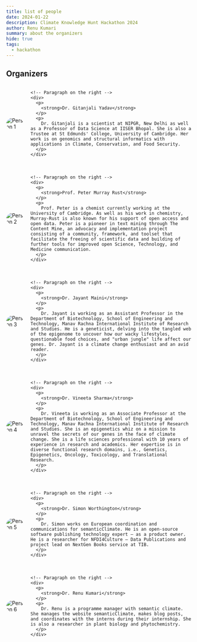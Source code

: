 ```yaml
---
title: list of people
date: 2024-01-22
description: Climate Knowledge Hunt Hackathon 2024
author: Renu Kumari
summary: about the organizers
hide: true
tags:
  - hackathon
---
```

## Organizers

 <!-- Organizer 1 -->
<div style="display: flex; align-items: center; justify-content: space-between; margin-bottom: 20px;">
    <!-- Image on the left -->
    <img src="/p/static/img/GY_photo.png" alt="Person 1" style="max-width: 200px; max-height: 200px; border-radius: 50%; margin-right: 20px;">
  
    <!-- Paragraph on the right -->
    <div>
      <p>
        <strong>Dr. Gitanjali Yadav</strong>
      </p>
      <p>
        Dr. Gitanjali is a scientist at NIPGR, New Delhi as well as a Professor of Data Science at IISER Bhopal. She is also a Trustee at St Edmunds' College, University of Cambridge. Her work is on genomics and structural informatics with applications in Climate, Conservation, and Food Security.
      </p>
    </div>
  </div>
  
  <!-- Organizer 2 -->
  <div style="display: flex; align-items: center; justify-content: space-between; margin-bottom: 20px;">
    <!-- Image on the left -->
    <img src="/p/static/img/PMR_photo.png" alt="Person 2" style="max-width: 200px; max-height: 200px; border-radius: 50%; margin-right: 20px;">
  
    <!-- Paragraph on the right -->
    <div>
      <p>
        <strong>Prof. Peter Murray Rust</strong>
      </p>
      <p>
        Prof. Peter is a chemist currently working at the University of Cambridge. As well as his work in chemistry, Murray-Rust is also known for his support of open access and open data. Peter is a pioneer in text mining through The Content Mine, an advocacy and implementation project consisting of a community, framework, and toolset that facilitate the freeing of scientific data and building of further tools for improved open Science, Technology, and Medicine communication.
      </p>
    </div>
  </div>
  
  <!-- Organizer 3 -->
  <div style="display: flex; align-items: center; justify-content: space-between; margin-bottom: 20px;">
    <!-- Image on the left -->
    <img src="/p/static/img/jayant_maini.jpg" alt="Person 3" style="max-width: 200px; max-height: 200px; border-radius: 50%; margin-right: 20px;">
  
    <!-- Paragraph on the right -->
    <div>
      <p>
        <strong>Dr. Jayant Maini</strong>
      </p>
      <p>
        Dr. Jayant is working as an Assistant Professor in the Department of Biotechnology, School of Engineering and Technology, Manav Rachna International Institute of Research and Studies. He is a geneticist, delving into the tangled web of the epigenome to uncover how our wacky lifestyles, questionable food choices, and "urban jungle" life affect our genes. Dr. Jayant is a climate change enthusiast and an avid reader.
      </p>
    </div>
  </div>
  
  <!-- Organizer 4 -->
  <div style="display: flex; align-items: center; justify-content: space-between; margin-bottom: 20px;">
    <!-- Image on the left -->
    <img src="/p/static/img/vineeta_sharma.jpg" alt="Person 4" style="max-width: 200px; max-height: 200px; border-radius: 50%; margin-right: 20px;">
  
    <!-- Paragraph on the right -->
    <div>
      <p>
        <strong>Dr. Vineeta Sharma</strong>
      </p>
      <p>
        Dr. Vineeta is working as an Associate Professor at the Department of Biotechnology, School of Engineering and Technology, Manav Rachna International Institute of Research and Studies. She is an epigenetics whiz on a mission to unravel the secrets of our genes in the face of climate change. She is a life sciences professional with 10 years of experience in research and academics. Her expertise is in diverse functional research domains, i.e., Genetics, Epigenetics, Oncology, Toxicology, and Translational Research.
      </p>
    </div>
  </div>
  
  <!-- Organizer 5 -->
  <div style="display: flex; align-items: center; justify-content: space-between; margin-bottom: 20px;">
    <!-- Image on the left -->
    <img src="/p/static/img/simon_worthington.jpg" alt="Person 5" style="max-width: 200px; max-height: 200px; border-radius: 50%; margin-right: 20px;">
  
    <!-- Paragraph on the right -->
    <div>
      <p>
        <strong>Dr. Simon Worthington</strong>
      </p>
      <p>
        Dr. Simon works on European coordination and communications for semanticClimate. He is an open-source software publishing technology expert – as a product owner. He is a researcher for NFDI4Culture – Data Publications and project lead on NextGen Books service at TIB.
      </p>
    </div>
  </div>
  
  <!-- Organizer 6 -->
  <div style="display: flex; align-items: center; justify-content: space-between; margin-bottom: 20px;">
    <!-- Image on the left -->
    <img src="/p/static/img/Renu.jpg" alt="Person 6" style="max-width: 200px; max-height: 200px; border-radius: 50%; margin-right: 20px;">
  
    <!-- Paragraph on the right -->
    <div>
      <p>
        <strong>Dr. Renu Kumari</strong>
      </p>
      <p>
        Dr. Renu is a programme manager with semantic climate. She manages the website semanticClimate, makes blog posts, and coordinates with the interns during their internship. She is also a researcher in plant biology and phytochemistry.
      </p>
    </div>
  </div>  




